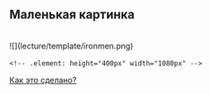 ## Маленькая картинка

<br>

<div class="borders">
    ![](lecture/template/ironmen.png)

    <!-- .element: height="400px" width="1080px" -->
</div>

<a class="how-its-made" href="#howto-images">Как это сделано?</a>
